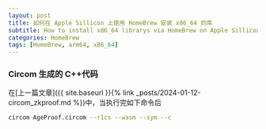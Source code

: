 ```yaml
---
layout: post
title: 如何在 Apple Sillicon 上使用 HomeBrew 安装 x86_64 的库
subtitle: How to install x86_64 librarys via HomeBrew on Apple Sillicon
categories: HomeBrew
tags: [HomeBrew, arm64, x86_64]
---
```


### Circom 生成的 C++代码

在[上一篇文章]({{ site.baseurl }}{% link _posts/2024-01-12-circom_zkproof.md %})中，当执行完如下命令后

```bash
circom AgeProof.circom --r1cs --wasm --sym --c
```
